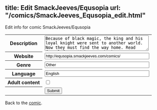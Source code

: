 title: Edit SmackJeeves/Equsopia
url: "/comics/SmackJeeves_Equsopia_edit.html"
---
Edit info for comic SmackJeeves/Equsopia

<form name="comic" action="http://gaepostmail.appspot.com/comic/" method="post">
<table class="comicinfo">
<tr>
<th>Description</th><td><textarea name="description" cols="40" rows="3">Because of black magic, the king and his loyal knight were sent to another world. Now they must find the way home. Read from left to right. Facebook page : http://www.facebook.com/Equsopia Join me on FB page for more arts, contests, and gifts!</textarea></td>
</tr>
<tr>
<th>Website</th><td><input type="text" name="url" value="http://equsopia.smackjeeves.com/comics/" size="40"/></td>
</tr>
<tr>
<th>Genre</th><td><input type="text" name="genre" value="Other" size="40"/></td>
</tr>
<tr>
<th>Language</th><td><input type="text" name="language" value="English" size="40"/></td>
</tr>
<tr>
<th>Adult content</th><td><input type="checkbox" name="adult" value="adult" /></td>
</tr>
<tr>
<th></th><td>
<input type="hidden" name="comic" value="SmackJeeves_Equsopia" />
<input type="submit" name="submit" value="Submit" />
</td>
</tr>
</table>
</form>

Back to the [comic](SmackJeeves_Equsopia.html).
